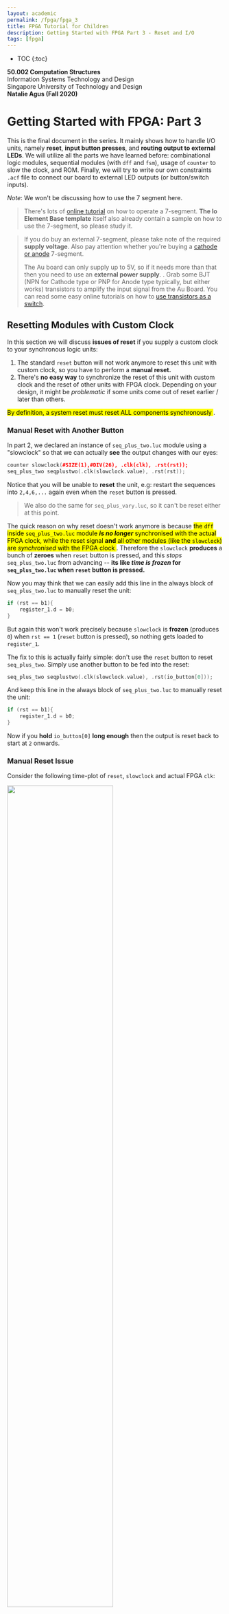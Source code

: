```yaml
---
layout: academic
permalink: /fpga/fpga_3
title: FPGA Tutorial for Children
description: Getting Started with FPGA Part 3 - Reset and I/O
tags: [fpga]
---
```



* TOC
{:toc}

**50.002 Computation Structures**
<br>
Information Systems Technology and Design
<br>
Singapore University of Technology and Design
<br>
**Natalie Agus (Fall 2020)**

# Getting Started with FPGA: Part 3

This is the final document in the series. It mainly shows how to handle I/O units, namely **reset**, **input button presses**, and **routing output to external LEDs**.  We will utilize all the parts we have learned before: combinational logic modules, sequential modules (with `dff` and `fsm`), usage of `counter` to slow the clock, and ROM. Finally, we will try to write our own constraints `.acf` file to connect our board to external LED outputs (or button/switch inputs). 

*Note*: We won't be discussing how to use the 7 segment here. 

> There's lots of <a href="https://alchitry.com/io-element" target="_blank">online tutorial</a> on how to operate a 7-segment. **The Io Element Base template** itself also already contain a sample on how to use the 7-segment, so please study it. 

>If you do buy an external 7-segment, please take note of the required **supply voltage**. Also pay attention whether you're buying a <a href="https://www.electronics-tutorials.ws/blog/7-segment-display-tutorial.html" target="_blank">cathode or anode</a>  7-segment. 
>
>The Au board can only supply up to 5V, so if it needs more than that then you need to use an **external power supply**. . Grab some BJT (NPN for Cathode type or PNP for Anode type typically, but either works) transistors to amplify the input signal from the Au Board. You can read some easy online tutorials on how to <a href="https://www.electronics-tutorials.ws/transistor/tran_4.html" target="_blank">use transistors as a switch</a>.

## Resetting Modules with Custom Clock
In this section we will discuss **issues of reset** if you supply a custom clock to your synchronous logic units:
1. The standard `reset` button will not work anymore to reset this unit with custom clock, so you have to perform a **manual reset.**  
2. There's **no easy way** to synchronize the reset of this unit with custom clock and the reset of other units with FPGA clock. Depending on your design, it might be *problematic* if some units come out of reset earlier / later than others. 

 <span style="background-color:yellow; color: black"> By definition, a system reset must reset ALL components synchronously </span>.

### Manual Reset with Another Button
 
In part 2, we declared an instance of `seq_plus_two.luc` module using a "slowclock" so that we can actually **see** the output changes with our eyes:
```cpp
counter slowclock(#SIZE(1),#DIV(26), .clk(clk), .rst(rst));
seq_plus_two seqplustwo(.clk(slowclock.value), .rst(rst));
```
Notice that you will be unable to **reset** the unit, e.g: restart the sequences into `2,4,6,...` again even when the `reset` button is pressed. 

> We also do the same for `seq_plus_vary.luc`, so it can't be reset either at this point. 

The quick reason on why reset doesn't work anymore is because  <span style="background-color:yellow; color: black"> the `dff` inside `seq_plus_two.luc` module ***is no longer*** synchronised with the actual FPGA clock, while the reset signal **and** all other modules (like the `slowclock`) are *synchronised* with the FPGA clock </span>.  Therefore the `slowclock`  **produces** a bunch of **zeroes** when `reset` button is pressed, and this *stops* `seq_plus_two.luc` from advancing -- **its like *time is frozen* for `seq_plus_two.luc` when `reset` button is pressed.**

Now you may think that we can easily add this line in  the always block of `seq_plus_two.luc` to manually reset the unit:

```cpp
if (rst == b1){
	register_1.d = b0;
}
```
But again this won't work precisely because `slowclock` is **frozen** (produces `0`) when `rst == 1` (`reset` button is pressed), so nothing gets loaded to `register_1`. 

The fix to this is actually fairly simple: don't use the `reset` button to reset `seq_plus_two`. Simply use another button to be fed into the reset: 

```cpp
seq_plus_two seqplustwo(.clk(slowclock.value), .rst(io_button[0]));
```

And keep this line in  the always block of `seq_plus_two.luc` to manually reset the unit:

```cpp
if (rst == b1){
	register_1.d = b0;
}
```

Now if you **hold** `io_button[0]` **long enough** then the output is reset back to start at `2` onwards. 

### Manual Reset Issue

Consider the following time-plot of `reset`, `slowclock` and actual FPGA `clk`:

<img src="https://dropbox.com/s/u8hh5xcjpej97yl/timesync.png?raw=1"   style="width: 70%;"  >

It is **entirely possible** for the slowclock (rising edge) to entirely **miss** the "reset" button (in our example, we used `io_button[0]` as manual reset) press *if the press isn't covering the shaded region* (depending on how slow the clock is).  

Plus, if it happens to *change* at the shaded region then we might run into *metastability* problem.  Even worse, since we don't know how button input from external source will change in relation to the rising edge of the clock (be it system or custom), it is possible that some flip flops are reset and some others aren't. This is disastrous!

 <span style="background-color:yellow; color: black"> Bottomline is, external inputs are **unreliable**, and can be disastrous if its used to trigger important events like a `reset` </span>. 

### Reset Conditioner

Normally, we can entirely avoid the *metastability* and *desynchronisation* problem using the built-in component: `reset_conditioner`.

The `reset_conditioner` in `au_top.luc` **synchronises** the reset signal **with the actual FPGA clock** so that all synchronous units in the FPGA will come out of reset at once, so that there won't be a case where some `dff` stay reset one cycle longer than the other.  You can read more about **reset_conditioner**  at the end of <a href="https://alchitry.com/synchronous-logic" target="_blank">this</a> tutorial and <a href="https://learn.sparkfun.com/tutorials/external-io-and-metastability/all" target="_blank">this</a> tutorial as well.

For our `seq_plus_two.luc` unit, we used a custom clock and a *separate* manual reset from the rest of the units implemented in the FPGA.  While for this case alone it *seems* fine, it is a bad idea because if you have a more complicated system **it can be** **disastrous**:
 * If you manually reset each and every one of them without any kind of conditioner unit, then there's no way to ensure that all units come out of the reset at the same time. 
 * The only way to ensure that its all "reset" at the same time would be to **switch off and on** the device again, which is rather *unprofessional*. 

**So how do we tackle this?** 
> *How can we slow-down the output of the unit (so that we can observe the output with the naked eye) without having to use a different clock?* 


 <span style="background-color:yellow; color: black"> **Bottomline is:** if you need to `reset` your module for any purpose, **it is a bad idea  to use another clock other than the original FPGA clock** -- unless of course you're very experienced in this field. </span>


## Slowing Modules with FPGA Clock
A *better* way to sort of "slow down" the output of a module is to put certain logic condition in the `always` block instead and still supplying the original hardware `clk` and `rst` signal to it. Components that should be used to slow within sequential modules *without messing* with the `clk` are the **counter** and **edge_detector**. 

### Slowing the output rate and enabling system reset for `seq_plus_two.luc`
Since what we want is to perform `+2` only around **once** per second (so that we can see the output in effect), we need the same slow counter device be used within `seq_plus_two` instead:

```cpp
counter slowClock(#DIV(26), .clk(clk), .rst(rst));
```

We need another module called the **edge detector** because we just want to have that trigger to +2 *once* every 1 second.
> In 1 second, 100 million cycles of the FPGA clock have passed. We only want ONE out of the 100 million cycles to trigger the +2.  

The time diagram below illustrates how an edge detector work:
<img src="https://dropbox.com/s/f6jzjq0smatdb5r/edge.png?raw=1"    style="width: 70%;" >

Add the edge-detector component (under Pulse Manipulation), and declare it in `seq_plus_two.luc`:
```cpp
edge_detector slowClockEdge(.clk(clk));
```



Modify the `always` block to be as such:
```cpp
{
	dff register_1[8](#INIT(0), .clk(clk), .rst(rst));
	eight_bit_adder plus_two;
	counter slowClock(#SIZE(1), #DIV(26), .clk(clk), .rst(rst));
	edge_detector slowClockEdge(#RISE(1), #FALL(0), .clk(clk));

  always {
    slowClockEdge.in = slowClock.value;
  	plus_two.y = 8h02;
  	plus_two.x = register_1.q;
  	plus_two.cin = b0;
    
	 
    if (slowClockEdge.out == b1){ //only add when MSB of slowCLock == 1
     register_1.d = plus_two.s;
    }
	  out = plus_two.s;
  }
```
* In the first line, we pass the output of the slowClock to the edge detector so that it will produce a value of `1` once (within 1 clk cycle of the FPGA clock) at every rising edge. 
* Then we only update `register_1` to store the current output of the adder when `slowClockEdge.out == b1`. 

We now can supply the hardware clock `clk` and `rst` signal when declaring it at `au_top.luc`, and no longer supply a custom clock into it:
```cpp
seq_plus_twoSlow seqplustwo(.clk(clk), .rst(rst));
```
You can find the final implementation <a href="https://github.com/natalieagus/SampleAlchitryProjects/blob/master/GettingStartedWithFPGA/source/seq_plus_twoSlow.luc" target="_blank">here</a>.

### Slowing the output rate and enabling system reset for `seq_plus_vary.luc`

Similarly for this unit, we can use the slowcounter and edge detector to trigger the state change only when the output of the edge detector is `1`.

Another way to use the counter is to create an `N` bit counter, and feed in the MSB as the input of the edge detector: 
>Notice that the  LSB of the output of an `N` bit counter fed with system clock will be incremented by 1 as fast as the system clock cycle. The second LSB will be incremented half as fast as the LSB. The third LSB will be incremented half as fast as the second LSB, and so on. We can utilise this observation to create a slow-clock by utilizing the higher bits of the counter. 

```cpp
const SLOWCLOCK_SIZE = 27;
counter slowClock(#SIZE(SLOWCLOCK_SIZE), .clk(clk), .rst(rst));
edge_detector slowClockEdge(#RISE(1), #FALL(0), .clk(clk));

....// inside always block
slowClockEdge.in = slowClock.value[SLOWCLOCK_SIZE-1];
``` 

The updated `always` block of `seq_plus_vary.luc` is as follows, where we perform state transition or loading of output of adder to `register_1` only when the edge detector's output produces a `1`:

```cpp
  always {
	adder.y = 8h00;
	adder.x = register_1.q;
	adder.cin = b0;

  slowClockEdge.in = slowClock.value[SLOWCLOCK_SIZE-1];
  
	case (y_controller.q){
  	y_controller.S0:
      	adder.y = 8h02;
       if (slowClockEdge.out == b1){ //only trigger change when slowClockEdge gives a 1
      	    y_controller.d = y_controller.S1;
        }
  	y_controller.S1:
      	adder.y = 8h07;
       if (slowClockEdge.out == b1){
      	y_controller.d = y_controller.S2;
        }
  	y_controller.S2:
      	adder.y = 8h0C;
       if (slowClockEdge.out == b1){
      	y_controller.d = y_controller.S0;
      	}
    }

    if (slowClockEdge.out == b1){
	          register_1.d = adder.s;
        }
    	out = adder.s;
	
  }
```

Similarly, we now can supply the hardware clock `clk` and `rst` signal when declaring it at `au_top.luc`, and no longer supply a custom clock into it:
```cpp
seq_plus_varySlow seqplusvary(.clk(clk), .rst(rst));
```

You can find the complete script <a href="https://github.com/natalieagus/SampleAlchitryProjects/blob/master/GettingStartedWithFPGA/source/seq_plus_varySlow.luc" target="_blank">here</a>.

## Conditioning Button Presses
Just like the reset button, input from external button presses are also *unreliable*. If you're trying to "capture" the input of a button press using a `dff`, then you need to ensure that it doesn't cause metastability using a built-in module called the **`button_conditioner`** (you can find it under *Miscellaneous* category):

```cpp
button_conditioner buttoncond[4](.clk(clk));

...//inside always block
buttoncond.in = io_button[3:0];
```

You can then use `buttoncond.out` as an input to some module that requires button presses as its input. 

## Using Button Presses as Triggers

There's two usages for button inputs in general:
1. You just want a user to *trigger* something **once** by pressing it.
2. You need a user to press and **hold** continuously.

Regardless, you need to know that since the system clock is running so fast at 100MHz, a button press will result in a value of `1` being produced as `buttoncond.out` **for at least thousands of clock cycles**. In other words, if you were to load this as an input to some register,
```cpp
register_1.d = buttoncond.out
```
...then you'd be loading the value of `1` for many many clock cycles to the same register. This is alright if your use case is case **(2)** above, that is if you use it as an input to some combinational logic unit,
 ```cpp
some_combi_logic.input = buttoncond.out
```
...but  <span style="background-color:yellow; color: black"> using `buttoncond.out` plainly **will not work** if you intend to use the button press as a *trigger* that's supposed to happen **ONCE per PRESS.**   </span>

In order to trigger the system once per press, you need to use the edge detector (don't forget to specify `#RISE` or `#FALL` or both):
```cpp
edge_detector buttondetector[4](#RISE(1), #FALL(0),.clk(clk)); //detect on rising edge only
``` 
and then use it as such:
```cpp
buttoncond.in = io_button[3:0];
buttondetector.in = buttoncond.out;
some_system.trigger_input = buttondetector.out;
```
Then in the `always` block of that `some_system`, you can simply check if `trigger_input == 1b` and describe what should happen accordingly. 

## Storing Button Press Sequences

In this section, we learn how to utilize all that we have learned before:
* Creating combinational modules
* Creating sequential modules
* Using button conditioners and edge detectors 
* Using FSM and dff 

...to implement this feature: 
* Given a series of button presses,
* We store it and compare it against a fixed sequence 
* Display whether the presses matches the fixed sequence


Create a new source file and name it `sequence_checker.luc` with the following input and output terminals:
```cpp
module sequence_checker (
	input buttons[4],
	input clk, // clock
	input rst, // reset
	output out_result[3],
	output out_buttonseq[4]
)
```
* `buttons[4]`: is a 4-bit button press indicator. Each digit `i` that is `1`(high) represents that button `i` is pressed, hence in total there's 4 different possible buttons that can be pressed. 
* `out_result`:  3-bit indicator that shows whether the button presses matches the sequence. It will be `111` if you're correct, and `100` if you're wrong. Actually 1-bit is sufficient to indicate whether the result is *right* or *wrong* but for clarity we use 3-bits instead. 
* `out_buttonseq` : just to debug. We will explain that later. 


### Planning 

Assume that this module's job is to receive **two** button presses, and each press can be from either of the four button: `io_button[0]`,  `io_button[1]`, `io_button[2]`,   `io_button[3]` (we can easily expand the idea to store and check more sequences of button presses, but lets start with two). 

We need to design a way to store these presses. Since each press can be one of the four buttons, we need 2-bits to indicate (*index*) each button press, e.g:
* `b00` for when `io_button[0]` is pressed
* `b01` for when `io_button[1]` is pressed
* `b10` for when `io_button[2]` is pressed
* `b11` for when `io_button[3]` is pressed

And then we need a memory unit to **store** the button index for each press. Since we have two presses, we can have a 4-bit dff to store the first press in the last 2-bits, and to store the second press in the next 2-bits. 

> For example, if `io_button[2]` is pressed first and  `io_button[3]` is pressed next, the content of this dff should be `b1110`. 

Then, we also need an `fsm` so that we can switch between some states like  waiting for button press, storing button presses, and checking the sequence after two presses are entered. 

Finally, we need a `constant` to match the sequence button presses against. 

### Declaring the modules
Based on our planning above, we can declare these modules:
```cpp
dff sequence[4](#INIT(0), .clk(clk), .rst(rst));
dff result[3](#INIT(0),.clk(clk), .rst(rst));

const MATCH = {b10, b11}; // press button 4, then 3

fsm brain(.clk(clk), .rst(rst)) = {
	WAITFIRSTPRESS,
	WAITSECONDPRESS,
	CHECKPRESS
};
```

The implementation is simple, during state `WAITFIRSTPRESS` and `WAITSECONDPRESS` we either wait for button-press and stay in the state, or if there's any button press, we store it to `sequence` registers and advance to the next state:
```cpp
always{     
    case (brain.q)
    {
      brain.WAITFIRSTPRESS:
        if (buttons[3] | buttons[2] | buttons[1] | buttons[0]){ //if any button is pressed
            if (buttons[3]){
              //fourth button pressed 
              sequence.d[1:0] = b11;
            }
          else if (buttons[2]){
              //third button pressed 
              sequence.d[1:0] = b10;
            }
          else if (buttons[1]){
              //second button pressed 
              sequence.d[1:0] = b01;
            }
          else if (buttons[0]){
              //first button pressed 
              sequence.d[1:0] = b00;
            }           
            brain.d = brain.WAITSECONDPRESS;
            // reset result 
            result.d = b000;
        }
        else{
            brain.d = brain.WAITFIRSTPRESS; //if no press, loop 
        }
      
    
      brain.WAITSECONDPRESS:       
          if (buttons[3] | buttons[2] | buttons[1] | buttons[0]){ //if any button is pressed
            if (buttons[3]){
              //fourth button pressed 
              sequence.d[3:2] = b11;
            }
          else if (buttons[2]){
              //third button pressed 
              sequence.d[3:2] = b10;
            }
          else if (buttons[1]){
              //second button pressed 
              sequence.d[3:2] = b01;
            }
          else if (buttons[0]){
              //first button pressed 
              sequence.d[3:2] = b00;
            }        
            brain.d = brain.CHECKPRESS;
           }
          else{
            brain.d = brain.WAITSECONDPRESS; //if no press, loop 
          }
   
      brain.CHECKPRESS:
        if (sequence.q[1:0] == MATCH[0] && sequence.q[3:2] == MATCH[1]){
            result.d = b111; //RIGHT
        }
        else{
            result.d = b100; //WRONG
        }
        brain.d = brain.CHECKPRESS;
    }
    
    out_result = result.q;
    out_buttonseq = sequence.q;

}
}
```

> Yes, there's a lot of boilerplate "code" in there, but readable. There's better ways to make the code more compact but it doesn't really matter in terms of performance because its not like they're "evaluated" line by line anyway. What's more important is, if you're a beginner, to plan your schematic properly before you start coding. 

You can find the complete code <a href="https://github.com/natalieagus/SampleAlchitryProjects/blob/master/GettingStartedWithFPGA/source/sequence_checker.luc" target="_blank">here</a>.

### Test it
In `au_top.luc`, let's declare the necessary modules:
```cpp
sequence_checker sc(.clk(clk), .rst(rst));
button_conditioner buttoncond[4](.clk(clk));
edge_detector buttondetector[4](#RISE(1), #FALL(0),.clk(clk)); //detect on rising edge only
```

...and in the `always` block of `au_top.luc`, we connect the input and output terminals of the `sequence_checker`:
```cpp
io_led[0][3:0] = io_button[3:0];
buttoncond.in = io_button[3:0];
buttondetector.in = buttoncond.out;

sc.buttons = buttondetector.out;
io_led[2] = sc.out_buttonseq; //debug
io_led[1][2:0] = sc.out_result; //result
```

When you have built and run the program, try pressing some of the `io_button` and observe the output. If you press `io_button[3]` then `io_button[2]`, it will match the `const MATCH` and all three bits of `io_led[1][2:0]` will light up. 



## Using External Output
Finally, we will try to show the result `sc.out_result` on an external LED instead. You need to use the `Br` board for this (the middle board in the stack). Take a look  cuour custom <a href="https://drive.google.com/file/d/1T3Vth8YpqDq1iOcPEW6TWjwVH0-h-59C/view?usp=sharing" target="_blank">Br board schematic</a>. You can route your signals to any pin that supports IO and define them in the **constraints file.** 

Create a new **constraint** file (at the osconstraint folder) and name it `custom` (or any other name that you want, as long as the extension is `.acf`) .

 <span style="background-color:yellow; color: black"> **Important:** You are recommended to just have ONE constraint file. If you need the default I/O terminals on Alchitry Io, then copy over the contents of the other two acf files, <code>io.acf</code> and <code>alchitry.acf</code> and paste it to <code>custom.acf</code>, and delete the former two so you just simply have <code>custom.acf</code>.  Delete ALL other <code>.acf</code> afterwards. </span>

### I/O Error

```cpp
ERROR: [DRC NSTD-1] 
Unspecified I/O Standard: N out of 57 logical ports use I/O standard (IOSTANDARD) value 'DEFAULT', instead of a user assigned specific value.
This may cause I/O contention or incompatibility with the board power or connectivity affecting performance, ...
...
ERROR: [DRC UCIO-1]: Unconstrained Logical Port: N out of 57 logical ports have no user assigned specific location constraint (LOC).
To correct this violation, specify all pin locations. 
This design will fail to generate a bitstream unless all logical ports have a user specified site LOC constraint defined.
```

<div class="redborder"> At this point if you build, chances are you will be met some error as above. 

This can be fixed if we specify <strong>all</strong> pins on Alchitry Br (recommended), but that will be quite troublesome. You can however choose to ignore them:
<ul>
<li> Create a new file under "Constraints" (right click >> New File) with name 
<code>filename.xdc</code> (name it anything you want as long as the extension is <code>.xdc</code>). It should fall under "User Constraint" option. </li>
<li>Paste the content of original <code>au.xdc</code> to it, and</li>
<li>Add three more lines to ignore the warning and allow unconstrained bistream: 
<pre><code>set_property SEVERITY {Warning} [get_drc_checks NSTD-1]
set_property SEVERITY {Warning} [get_drc_checks UCIO-1]
set_property BITSTREAM.General.UnconstrainedPins {Allow} [current_design]</code></pre></li>
<li> Delete the original <code>au.xdc</code>.</li>
</ul>
</div>



You can then define **output** pins in `custom.acf` in the following format,
```cpp
pin <pin name> <Br terminal pin name>
```

<span style="background-color:yellow; color: black">**Warning**: Ensure that your custom pins do not use any other pins that's already been used on your IO Shield, or other custom pins. Each declaration must be **unique**.</span>

For example, if you'd like to use the Br pins `C49, C48, C2` as an **output** port to display the 3-bit `results`, you can define them as such in `custom.acf`:
```cpp
pin customout[0] C49;
pin customout[1] C48;
pin customout[2] C2;
```
... and then declare them in `au_top.luc`: `output customout[3]`. In the `always` block of `au_top.luc`, connect them to the output of the `sequence_checker`:
```cpp
customout = sc.out_result; //result to external led
```
> Note: if you do not delete the original two `.acf` files and simply added `custom.acf` with these three pin descriptions, then you won't be able to compile successfully. 

Then connect the 3 LEDs on a breadboard with some resistors. If you don't know how breadboard, resistors, or LED works, you can start with some <a href="https://computers.tutsplus.com/tutorials/how-to-use-a-breadboard-and-build-a-led-circuit--mac-54746" target="_blank">basic</a>  circuitry tutorials. 

**TLDR**:
* Connect the short leg of the LED to ground (cathode)
* Connect the long leg of the LED to the output pin (`C49, C48,` and `C2` for each LED)  (anode, voltage high)
* Connect the resistor anywhere within the circuit loop. 

All three LEDs should light up if you key in the right sequence: 
<img src="https://dropbox.com/s/d4il3wbpcvtshx9/outputvalues.png?raw=1"     >

Likewise, you can define an **input** pin in the following format,
```cpp
pin <pin name> <Br terminal pin name> pulldown
``` 
or:
```cpp
pin <pin name> <Br terminal pin name> pullup
```  


 <span style="background-color:yellow; color: black"> Input pins with default <code>pulldown</code> resistor will produce a <code>0</code> and input pins with default <code>pullup</code> will produce a <code>1</code>  if there's no external value fed into it. </span>

> The `pulldown` and `pullup` internal resistors are made to ensure that there won't be "*floating*" or "*invalid*" input values that's fed to your system when there's nothing that's fed to it (i.e: switched off). Read <a href="https://www.electronics-tutorials.ws/logic/pull-up-resistor.html" target="_blank">this</a> if you'd like to know more about pull-up and pull-down resistors. 


## Summary


This document builds up on some of the things we learned before in Part 1 and 2, and it mainly focuses on how to use external I/O devices and reset the whole system properly. You may find the complete project used in all three parts of this introduction to FPGA <a href="https://github.com/natalieagus/SampleAlchitryProjects" target="_blank">here</a>.  

You are recommended to read further on (if they're applicable to your project of course) :
1.  How <a href="https://alchitry.com/io-element" target="_blank">7-Segment works</a> (you can learn using the onboard 7-segment on Alchitry Io first before buying external units). **7-Segment component** is useful to display numbers, e.g: display score, time left, etc. 
2. How LED Strips work (e.g: WS2812B, or SK6812 LEDs). You can refer to online tutorials like  <a href="https://vivonomicon.com/2018/12/24/learning-how-to-fpga-with-neopixel-leds/" target="_blank">this</a> one. We have some sample LED writers that's Au and WS2812B compatible <a href="https://github.com/natalieagus/SampleAlchitryProjects/tree/master/LEDStripTest" target="_blank">here</a>  to get you started. 
3. How you can utilize another powerful **storage device:** the default RAM component. You can find the <a href="https://alchitry.com/hello-your_name_here" target="_blank"> tutorial</a> written by the original author here (there's single-port and dual-port RAM). 

	 <span style="background-color:yellow; color: black"><strong>RAM component</strong> is <strong>especially useful</strong> if you need to store a **large** amount of data </span>, e.g data to be rendered out to large (32x32 or 64x32, etc) LED matrices. It is convenient to use the `dff` for small data storages, but you will run out of logic units real fast if you were to create thousands of dffs (not to mention the bizzare amount of time needed to compile the code). 

4. How RGB LED Matrix works. Some <a href="https://learn.adafruit.com/fpga-rgb-matrix/overview" target="_blank">online tutorials</a> can be a good starting point. You need to have some pretty good understanding about sending clocked serial data though. We have some sample RGB Matrix writer  <a href="https://github.com/natalieagus/SampleAlchitryProjects/tree/master/MatrixLEDTest" target="_blank">here</a> (64x32 compatible, simply adjust the parameter if you have other dimensions, double check the clock and addressing, this follows strictly [adaFruit matrix LED](https://learn.adafruit.com/32x16-32x32-rgb-led-matrix/new-wiring)).  You can use it with some simple RAM modules (2 units of 64x16 cells, each cell containing 3 bits, each unit to drive one-half of the matrix). You can instantiate a simple_ram module like this:

```cpp
ADDRESS_SIZE = 4 : ADDRESS_SIZE > 0, //width of the address field (ABCD signals for matrix_led)
  MATRIX_WIDTH = 64 : MATRIX_WIDTH > 0 //number of LEDs per row in the matrix
  
const RAMSIZE = $pow(2,ADDRESS_SIZE) * MATRIX_WIDTH;
simple_ram ram_top(#SIZE(3), #DEPTH(RAMSIZE));
simple_ram ram_bottom(#SIZE(3), #DEPTH(RAMSIZE))
```


Once you're comfortable with some basic FPGA coding, you can begin designing the datapath for your game and implement the modules required. You may refer to <a href="https://natalieagus.github.io/50002/1D_programmable_machine.html" target="_blank">this tutorial</a> for clues on how to begin if needed. 

## Final note 
To save you some pain and time, it always good to  <span style="background-color:yellow; color: black"><strong>TEST</strong> your <strong>hardware</strong> AND <strong>connections</strong> first <strong>BEFORE</strong> testing them together with your implementation </span>:
1. Test whether every single segment of your 7-segment device is **working**. Use really simple stuffs like jumper wires, voltage source and ground. No code needed. 
3. **If you use LED strips, test whether each LED** **works**. Write some simpler tester code to light up all the LEDs, light them up to with alternating colors, light them up with different colors, etc. 
4. Do the **same** as point (2) above for **LED matrices**, or even basic **single LED lights**, whichever LEDs you use for your project. 
5. Check if the **buttons** or any input device you bought is working by capturing its presses and showing it out on an LED on Alchitry Io. Also, ensure that the button press is **crisp** and not wonky. 
6. If you're using the **breadboard**, make sure the breadboard itself works fine. If you're soldering on the PCB, always test your connection first using some voltage source, ground, and jumper wires. 

 <span style="background-color:yellow; color: black"> **ONLY** and **ABSOLUTELY ONLY** when you are 100% sure that the hardware is working fine, you may use them to test your modules. </span>








 
